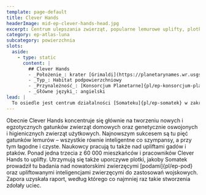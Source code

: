 ```yaml
---
template: page-default
title: Clever Hands
headerImage: mid-ep-clever-hands-head.jpg
excerpt: Centrum ulepszania zwierząt, popularne lemurowe uplifty, plotki o projektach wojskowych.
category: ep-atlas-luna
subcategory: powierzchnia
slots:
  aside:
    - type: static
      content: |
        ## Clever Hands
        - _Położenie_: krater [Grimaldi](https://planetarynames.wr.usgs.gov/Feature/2252) ([Luna]{pl/ep-atlas-luna})
        - _Typ_: Habitat podpowierzchniowy
        - _Przynależność_: [Konsorcjum Planetarne]{pl/ep-konsorcjum-planetarne}
        - _Główne języki_: angielski
lead: |
  To osiedle jest centrum działalności [Somateku]{pl/ep-somatek} w zakresie [uplifowania]{pl/ep-uplift} zwierząt. Właśnie tutaj projektuje się i hoduje większość zwierząt genetycznie modyfikowanych, które zamieszkują różne habitaty na Lunie. 
---
```

Obecnie Clever Hands koncentruje się głównie na tworzeniu nowych i egzotycznych gatunków zwierząt domowych oraz genetycznie oswojonych i higienicznych zwierząt użytkowych. Najnowszym sukcesem są tu pięć gatunków lemurów – wszystkie równie inteligentne co szympansy, a przy tym łagodne i czyste. Naukowcy pracują tu także nad upliftami gadów i ptaków. Ponad jedna trzecia z 60 000 mieszkańców i pracowników Clever Hands to uplifty. Utrzymują się także uporczywe plotki, jakoby Somatek prowadził tu badania nad nowatorskimi zwierzęcymi [podami]{pl/ep-pod} oraz upliftowanymi inteligencjami zwierzęcymi do zastosowań wojskowych. Zapora uzyskała raport, według którego co najmniej raz takie stworzenia zdołały uciec.
